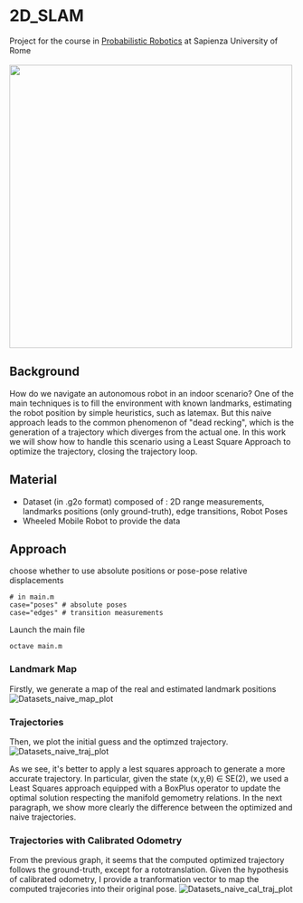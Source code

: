 # 2D_SLAM
Project for the course in [Probabilistic Robotics](https://sites.google.com/diag.uniroma1.it/probabilistic-robotics-2021-22/home) at Sapienza University of Rome\
\
<a href="https://www.dis.uniroma1.it/"><img src="http://www.dis.uniroma1.it/sites/default/files/marchio%20logo%20eng%20jpg.jpg" width="500"></a>

## Background
How do we navigate an autonomous robot in an indoor scenario? 
One of the main techniques is to fill the environment with known landmarks, estimating the robot position by simple heuristics, such as latemax.
But this naive approach leads to the common phenomenon of "dead recking", which is the generation of a trajectory which diverges from the actual one.
In this work we will show how to handle this scenario using a Least Square Approach to optimize the trajectory, closing the trajectory loop.

## Material
- Dataset (in .g2o format) composed of : 2D range measurements, landmarks positions (only ground-truth), edge transitions, Robot Poses
- Wheeled Mobile Robot to provide the data

## Approach
choose whether to use absolute positions or pose-pose relative displacements
```
# in main.m
case="poses" # absolute poses
case="edges" # transition measurements
```

Launch the main file
```
octave main.m
```
### Landmark Map
Firstly, we generate a map of the real and estimated landmark positions
![Datasets_naive_map_plot](https://user-images.githubusercontent.com/63920397/163470460-0323ed6d-b63f-46ba-b879-2e283c8630ff.png)

### Trajectories
Then, we plot the initial guess and the optimzed trajectory.
![Datasets_naive_traj_plot](https://user-images.githubusercontent.com/63920397/163470490-d0d9fa7d-7b14-4d61-9414-6983f1a34ffc.png)

As we see, it's better to apply a lest squares approach to generate a more accurate trajectory. In particular, given the state (x,y,θ) ∈ SE(2), we used a Least Squares approach equipped with a BoxPlus operator to update the optimal solution respecting the manifold gemometry relations.
In the next paragraph, we show more clearly the difference between the optimized and naive trajectories.
### Trajectories with Calibrated Odometry
From the previous graph, it seems that the computed optimized trajectory follows the ground-truth, except for a rototranslation.
Given the hypothesis of calibrated odometry, I provide a tranformation vector to map the computed trajecories into their original pose.
![Datasets_naive_cal_traj_plot](https://user-images.githubusercontent.com/63920397/163470520-119055b9-f461-4d72-b3a4-c034b566e139.png)

